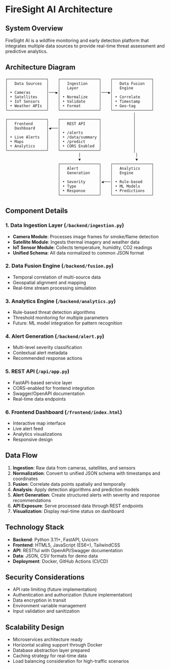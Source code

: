 # FireSight AI Architecture

## System Overview

FireSight AI is a wildfire monitoring and early detection platform that integrates multiple data sources to provide real-time threat assessment and predictive analytics.

## Architecture Diagram

```
┌─────────────────┐    ┌─────────────────┐    ┌─────────────────┐
│   Data Sources  │    │   Ingestion     │    │   Data Fusion   │
│                 │    │   Layer         │    │   Engine        │
│ • Cameras       │───▶│                 │───▶│                 │
│ • Satellites    │    │ • Normalize     │    │ • Correlate     │
│ • IoT Sensors   │    │ • Validate      │    │ • Timestamp     │
│ • Weather APIs  │    │ • Format        │    │ • Geo-tag       │
└─────────────────┘    └─────────────────┘    └─────────────────┘
                                                        │
┌─────────────────┐    ┌─────────────────┐              │
│   Frontend      │    │   REST API      │              │
│   Dashboard     │◀───│                 │              │
│                 │    │ • /alerts       │              │
│ • Live Alerts   │    │ • /data/summary │              │
│ • Maps          │    │ • /predict      │              │
│ • Analytics     │    │ • CORS Enabled  │              │
└─────────────────┘    └─────────────────┘              │
                                │                        │
                                ▼                        ▼
                       ┌─────────────────┐    ┌─────────────────┐
                       │   Alert         │    │   Analytics     │
                       │   Generation    │    │   Engine        │
                       │                 │    │                 │
                       │ • Severity      │◀───│ • Rule-based    │
                       │ • Type          │    │ • ML Models     │
                       │ • Response      │    │ • Predictions   │
                       └─────────────────┘    └─────────────────┘
```

## Component Details

### 1. Data Ingestion Layer (`/backend/ingestion.py`)
- **Camera Module**: Processes image frames for smoke/flame detection
- **Satellite Module**: Ingests thermal imagery and weather data
- **IoT Sensor Module**: Collects temperature, humidity, CO2 readings
- **Unified Schema**: All data normalized to common JSON format

### 2. Data Fusion Engine (`/backend/fusion.py`)
- Temporal correlation of multi-source data
- Geospatial alignment and mapping
- Real-time stream processing simulation

### 3. Analytics Engine (`/backend/analytics.py`)
- Rule-based threat detection algorithms
- Threshold monitoring for multiple parameters
- Future: ML model integration for pattern recognition

### 4. Alert Generation (`/backend/alert.py`)
- Multi-level severity classification
- Contextual alert metadata
- Recommended response actions

### 5. REST API (`/api/app.py`)
- FastAPI-based service layer
- CORS-enabled for frontend integration
- Swagger/OpenAPI documentation
- Real-time data endpoints

### 6. Frontend Dashboard (`/frontend/index.html`)
- Interactive map interface
- Live alert feed
- Analytics visualizations
- Responsive design

## Data Flow

1. **Ingestion**: Raw data from cameras, satellites, and sensors
2. **Normalization**: Convert to unified JSON schema with timestamps and coordinates
3. **Fusion**: Correlate data points spatially and temporally
4. **Analysis**: Apply detection algorithms and prediction models
5. **Alert Generation**: Create structured alerts with severity and response recommendations
6. **API Exposure**: Serve processed data through REST endpoints
7. **Visualization**: Display real-time status on dashboard

## Technology Stack

- **Backend**: Python 3.11+, FastAPI, Uvicorn
- **Frontend**: HTML5, JavaScript (ES6+), TailwindCSS
- **API**: RESTful with OpenAPI/Swagger documentation
- **Data**: JSON, CSV formats for demo data
- **Deployment**: Docker, GitHub Actions (CI/CD)

## Security Considerations

- API rate limiting (future implementation)
- Authentication and authorization (future implementation)
- Data encryption in transit
- Environment variable management
- Input validation and sanitization

## Scalability Design

- Microservices architecture ready
- Horizontal scaling support through Docker
- Database abstraction layer prepared
- Caching strategy for real-time data
- Load balancing consideration for high-traffic scenarios
